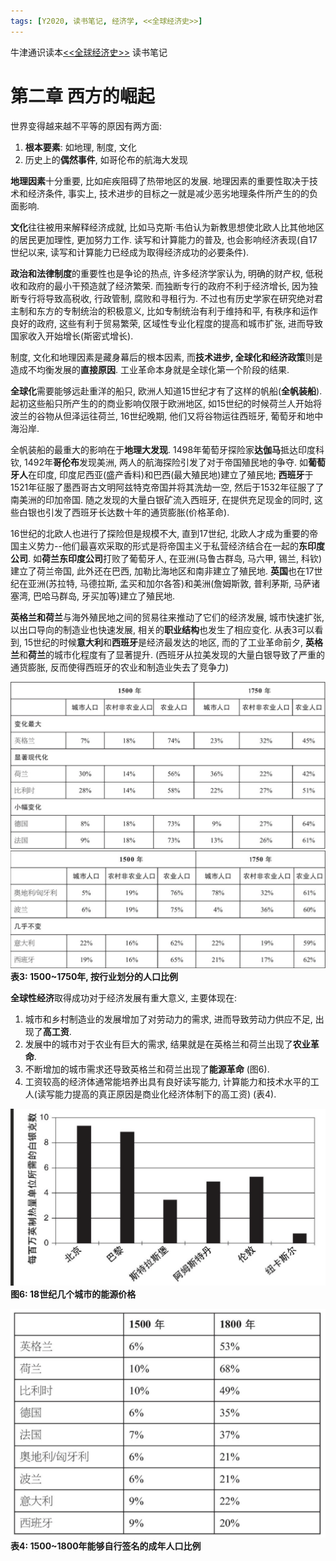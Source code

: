 ```yaml
---
tags: [Y2020, 读书笔记, 经济学, <<全球经济史>>]
---
```


牛津通识读本[<<全球经济史>>](https://book.douban.com/subject/26345472/) 读书笔记

# 第二章 西方的崛起

世界变得越来越不平等的原因有两方面:

1. **根本要素**: 如地理, 制度, 文化
2. 历史上的**偶然事件**, 如哥伦布的航海大发现

**地理因素**十分重要, 比如疟疾阻碍了热带地区的发展. 地理因素的重要性取决于技术和经济条件, 事实上, 技术进步的目标之一就是减少恶劣地理条件所产生的的负面影响.

**文化**往往被用来解释经济成就, 比如马克斯·韦伯认为新教思想使北欧人比其他地区的居民更加理性, 更加努力工作. 读写和计算能力的普及, 也会影响经济表现(自17世纪以来, 读写和计算能力已经成为取得经济成功的必要条件).

**政治和法律制度**的重要性也是争论的热点, 许多经济学家认为, 明确的财产权, 低税收和政府的最小干预造就了经济繁荣. 而独断专行的政府不利于经济增长, 因为独断专行将导致高税收, 行政管制, 腐败和寻租行为. 不过也有历史学家在研究绝对君主制和东方的专制统治的积极意义, 比如专制统治有利于维持和平, 有秩序和运作良好的政府, 这些有利于贸易繁荣, 区域性专业化程度的提高和城市扩张, 进而导致国家收入开始增长(斯密式增长).

制度, 文化和地理因素是藏身幕后的根本因素, 而**技术进步, 全球化和经济政策**则是造成不均衡发展的**直接原因**. 工业革命本身就是全球化第一个阶段的结果.

**全球化**需要能够远赴重洋的船只, 欧洲人知道15世纪才有了这样的帆船(**全帆装船**). 起初这些船只所产生的的商业影响仅限于欧洲地区, 如15世纪的时候荷兰人开始将波兰的谷物从但泽运往荷兰, 16世纪晚期, 他们又将谷物运往西班牙, 葡萄牙和地中海沿岸. 

全帆装船的最重大的影响在于**地理大发现**. 1498年葡萄牙探险家**达伽马**抵达印度科钦, 1492年**哥伦布**发现美洲, 两人的航海探险引发了对于帝国殖民地的争夺. 如**葡萄牙人**在印度, 印度尼西亚(盛产香料)和巴西(最大殖民地)建立了殖民地; **西班牙**于1521年征服了墨西哥古文明阿兹特克帝国并将其洗劫一空, 然后于1532年征服了了南美洲的印加帝国. 随之发现的大量白银矿流入西班牙, 在提供充足现金的同时, 这些白银也引发了西班牙长达数十年的通货膨胀(价格革命). 

16世纪的北欧人也进行了探险但是规模不大, 直到17世纪, 北欧人才成为重要的帝国主义势力--他们最喜欢采取的形式是将帝国主义于私营经济结合在一起的**东印度公司**. 如**荷兰东印度公司**打败了葡萄牙人, 在亚洲(马鲁古群岛, 马六甲, 锡兰, 科钦)建立了荷兰帝国, 此外还在巴西, 加勒比海地区和南非建立了殖民地. **英国**也在17世纪在亚洲(苏拉特, 马德拉斯, 孟买和加尔各答)和美洲(詹姆斯敦, 普利茅斯, 马萨诸塞湾, 巴哈马群岛, 牙买加等)建立了殖民地.

**英格兰和荷兰**与海外殖民地之间的贸易往来推动了它们的经济发展, 城市快速扩张, 以出口导向的制造业也快速发展, 相关的**职业结构**也发生了相应变化. 从表3可以看到, 15世纪的时候**意大利**和**西班牙**是经济最发达的地区, 而的了工业革命前夕, **英格兰**和**荷兰**的城市化程度有了显著提升. (西班牙从拉美发现的大量白银导致了严重的通货膨胀, 反而使得西班牙的农业和制造业失去了竞争力)

![表3-1](/assets/images/20200504/t3-1.png)
![表3-2](/assets/images/20200504/t3-2.png)
**表3: 1500~1750年, 按行业划分的人口比例**

**全球性经济**取得成功对于经济发展有重大意义, 主要体现在:

1. 城市和乡村制造业的发展增加了对劳动力的需求, 进而导致劳动力供应不足, 出现了**高工资**.
2. 发展中的城市对于农业有巨大的需求, 结果就是在英格兰和荷兰出现了**农业革命**.
3. 不断增加的城市需求还导致英格兰和荷兰出现了**能源革命** (图6).
4. 工资较高的经济体通常能培养出具有良好读写能力, 计算能力和技术水平的工人(读写能力提高的真正原因是商业化经济体制下的高工资) (表4).

![图6](/assets/images/20200504/p6.png)
**图6: 18世纪几个城市的能源价格**

![表4](/assets/images/20200504/t4.png)
**表4: 1500~1800年能够自行签名的成年人口比例**